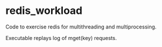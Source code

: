 # redis_workload
Code to exercise redis for multithreading and multiprocessing.

Executable replays log of mget(key) requests.
